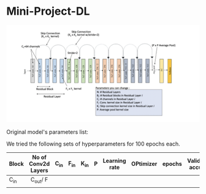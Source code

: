 # Mini-Project-DL
![Resnet](resnet.png)

Original model's parameters list:


We tried the following sets of hyperparameters for 100 epochs each.


| Block  |      No of Conv2d Layers  |        C<sub>in</sub>       |   F<sub>in</sub>   | K<sub>in</sub> | P | Learning rate | OPtimizer | epochs| Validation accuracy  |
| :---               |      :----:         |   :----:      |        :----:       | :----:   |    :----:        |      :----:         |   :----:      |   :----:  |      ---:          |
|   C<sub>in</sub>   |  C<sub>out</sub>/ F |               |                      | 
|                    |                     |               |                      |
